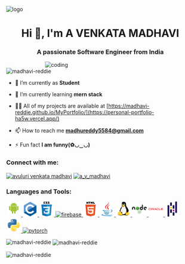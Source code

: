 ![logo](https://github.com/Madhavi-reddie/Madhavi-reddie/blob/main/Bannerimage.png)

<h1 align="center">Hi 👋, I'm A VENKATA MADHAVI</h1>
<h3 align="center">A passionate Software Engineer from India</h3>
<img align ="right" alt="coding" width="400" src="https://miro.medium.com/v2/resize:fit:944/0*F4t8-xz-b98ZcvEH.gif">

<p align="left"> <img src="https://komarev.com/ghpvc/?username=madhavi-reddie&label=Profile%20views&color=0e75b6&style=flat" alt="madhavi-reddie" /> </p>

- 🔭 I’m currently as **Student**

- 🌱 I’m currently learning **mern stack**

- 👨‍💻 All of my projects are available at [https://madhavi-reddie.github.io/MyPortfolio/](https://personal-portfolio-ha5w.vercel.app/)

- 📫 How to reach me **madhureddy5584@gmail.com**

- ⚡ Fun fact **I am funny(✿◡‿◡)**

<h3 align="left">Connect with me:</h3>
<p align="left">
<a href="https://linkedin.com/in/avuluri venkata madhavi" target="blank"><img align="center" src="https://raw.githubusercontent.com/rahuldkjain/github-profile-readme-generator/master/src/images/icons/Social/linked-in-alt.svg" alt="avuluri venkata madhavi" height="30" width="40" /></a>
<a href="https://www.hackerrank.com/a_v_madhavi" target="blank"><img align="center" src="https://raw.githubusercontent.com/rahuldkjain/github-profile-readme-generator/master/src/images/icons/Social/hackerrank.svg" alt="a_v_madhavi" height="30" width="40" /></a>
</p>

<h3 align="left">Languages and Tools:</h3>
<p align="left"> <a href="https://developer.android.com" target="_blank" rel="noreferrer"> <img src="https://raw.githubusercontent.com/devicons/devicon/master/icons/android/android-original-wordmark.svg" alt="android" width="40" height="40"/> </a> <a href="https://www.cprogramming.com/" target="_blank" rel="noreferrer"> <img src="https://raw.githubusercontent.com/devicons/devicon/master/icons/c/c-original.svg" alt="c" width="40" height="40"/> </a> <a href="https://www.w3schools.com/css/" target="_blank" rel="noreferrer"> <img src="https://raw.githubusercontent.com/devicons/devicon/master/icons/css3/css3-original-wordmark.svg" alt="css3" width="40" height="40"/> </a> <a href="https://firebase.google.com/" target="_blank" rel="noreferrer"> <img src="https://www.vectorlogo.zone/logos/firebase/firebase-icon.svg" alt="firebase" width="40" height="40"/> </a> <a href="https://www.w3.org/html/" target="_blank" rel="noreferrer"> <img src="https://raw.githubusercontent.com/devicons/devicon/master/icons/html5/html5-original-wordmark.svg" alt="html5" width="40" height="40"/> </a> <a href="https://www.java.com" target="_blank" rel="noreferrer"> <img src="https://raw.githubusercontent.com/devicons/devicon/master/icons/java/java-original.svg" alt="java" width="40" height="40"/> </a> <a href="https://www.linux.org/" target="_blank" rel="noreferrer"> <img src="https://raw.githubusercontent.com/devicons/devicon/master/icons/linux/linux-original.svg" alt="linux" width="40" height="40"/> </a> <a href="https://nodejs.org" target="_blank" rel="noreferrer"> <img src="https://raw.githubusercontent.com/devicons/devicon/master/icons/nodejs/nodejs-original-wordmark.svg" alt="nodejs" width="40" height="40"/> </a> <a href="https://www.oracle.com/" target="_blank" rel="noreferrer"> <img src="https://raw.githubusercontent.com/devicons/devicon/master/icons/oracle/oracle-original.svg" alt="oracle" width="40" height="40"/> </a> <a href="https://pandas.pydata.org/" target="_blank" rel="noreferrer"> <img src="https://raw.githubusercontent.com/devicons/devicon/2ae2a900d2f041da66e950e4d48052658d850630/icons/pandas/pandas-original.svg" alt="pandas" width="40" height="40"/> </a> <a href="https://www.python.org" target="_blank" rel="noreferrer"> <img src="https://raw.githubusercontent.com/devicons/devicon/master/icons/python/python-original.svg" alt="python" width="40" height="40"/> </a> <a href="https://pytorch.org/" target="_blank" rel="noreferrer"> <img src="https://www.vectorlogo.zone/logos/pytorch/pytorch-icon.svg" alt="pytorch" width="40" height="40"/> </a> </p>

<p><img align="left" src="https://github-readme-stats.vercel.app/api/top-langs?username=madhavi-reddie&show_icons=true&locale=en&layout=compact" alt="madhavi-reddie" /></p>

<p>&nbsp;<img align="center" src="https://github-readme-stats.vercel.app/api?username=madhavi-reddie&show_icons=true&locale=en" alt="madhavi-reddie" /></p>

<p><img align="center" src="https://github-readme-streak-stats.herokuapp.com/?user=madhavi-reddie&" alt="madhavi-reddie" /></p>
